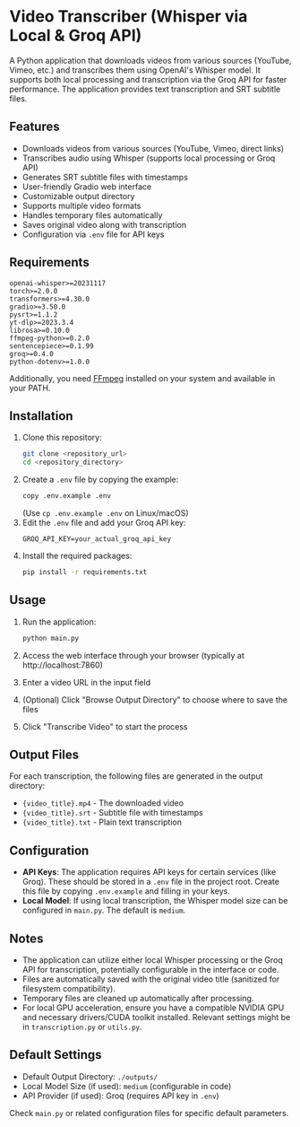 # Video Transcriber (Whisper via Local & Groq API)

A Python application that downloads videos from various sources (YouTube, Vimeo, etc.) and transcribes them using OpenAI's Whisper model. It supports both local processing and transcription via the Groq API for faster performance. The application provides text transcription and SRT subtitle files.

## Features

- Downloads videos from various sources (YouTube, Vimeo, direct links)
- Transcribes audio using Whisper (supports local processing or Groq API)
- Generates SRT subtitle files with timestamps
- User-friendly Gradio web interface
- Customizable output directory
- Supports multiple video formats
- Handles temporary files automatically
- Saves original video along with transcription
- Configuration via `.env` file for API keys

## Requirements

```
openai-whisper>=20231117
torch>=2.0.0
transformers>=4.30.0
gradio>=3.50.0
pysrt>=1.1.2
yt-dlp>=2023.3.4
librosa>=0.10.0
ffmpeg-python>=0.2.0
sentencepiece>=0.1.99
groq>=0.4.0
python-dotenv>=1.0.0
```

Additionally, you need [FFmpeg](https://ffmpeg.org/download.html) installed on your system and available in your PATH.

## Installation

1.  Clone this repository:
    ```bash
    git clone <repository_url>
    cd <repository_directory>
    ```
2.  Create a `.env` file by copying the example:
    ```bash
    copy .env.example .env
    ```
    (Use `cp .env.example .env` on Linux/macOS)
3.  Edit the `.env` file and add your Groq API key:
    ```
    GROQ_API_KEY=your_actual_groq_api_key
    ```
4.  Install the required packages:
    ```bash
    pip install -r requirements.txt
    ```

## Usage

1. Run the application:
   ```bash
   python main.py
   ```

2. Access the web interface through your browser (typically at http://localhost:7860)

3. Enter a video URL in the input field

4. (Optional) Click "Browse Output Directory" to choose where to save the files

5. Click "Transcribe Video" to start the process

## Output Files

For each transcription, the following files are generated in the output directory:

- `{video_title}.mp4` - The downloaded video
- `{video_title}.srt` - Subtitle file with timestamps
- `{video_title}.txt` - Plain text transcription

## Configuration

-   **API Keys**: The application requires API keys for certain services (like Groq). These should be stored in a `.env` file in the project root. Create this file by copying `.env.example` and filling in your keys.
-   **Local Model**: If using local transcription, the Whisper model size can be configured in `main.py`. The default is `medium`.

## Notes

- The application can utilize either local Whisper processing or the Groq API for transcription, potentially configurable in the interface or code.
- Files are automatically saved with the original video title (sanitized for filesystem compatibility).
- Temporary files are cleaned up automatically after processing.
- For local GPU acceleration, ensure you have a compatible NVIDIA GPU and necessary drivers/CUDA toolkit installed. Relevant settings might be in `transcription.py` or `utils.py`.

## Default Settings

- Default Output Directory: `./outputs/`
- Local Model Size (if used): `medium` (configurable in code)
- API Provider (if used): Groq (requires API key in `.env`)

Check `main.py` or related configuration files for specific default parameters.
